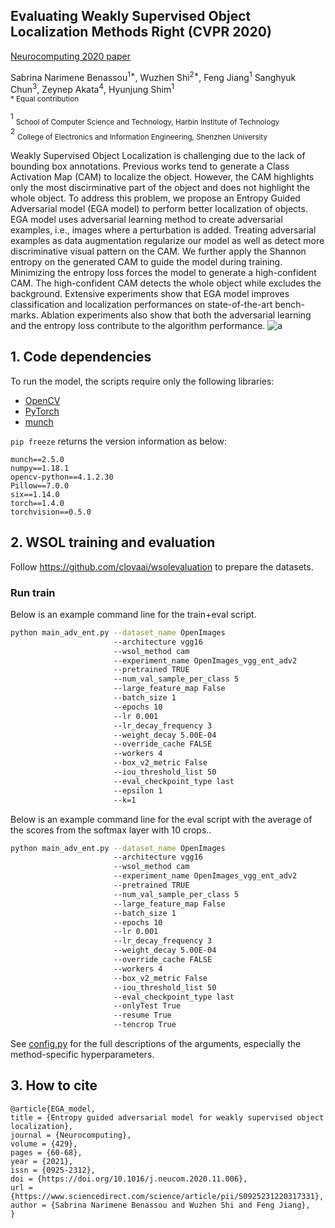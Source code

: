 ## Evaluating Weakly Supervised Object Localization Methods Right (CVPR 2020)

[Neurocomputing 2020 paper](https://www.sciencedirect.com/science/article/abs/pii/S0925231220317331) 

Sabrina Narimene Benassou<sup>1*</sup>, Wuzhen Shi<sup>2*</sup>, Feng Jiang<sup>1</sup>
Sanghyuk Chun<sup>3</sup>, Zeynep Akata<sup>4</sup>, Hyunjung Shim<sup>1</sup>  
<sub>\* Equal contribution</sub>


<sup>1</sup> <sub>School of Computer Science and Technology, Harbin Institute of Technology</sub>  
<sup>2</sup> <sub>College of Electronics and Information Engineering, Shenzhen University</sub>


Weakly Supervised Object Localization is challenging due to the lack of bounding box annotations. Previous works tend to generate a Class Activation Map
(CAM) to localize the object. However, the CAM highlights only the most discirminative part of the object and does not highlight the whole object. To
address this problem, we propose an Entropy Guided Adversarial model (EGA model) to perform better localization of objects. EGA model uses adversarial
learning method to create adversarial examples, i.e., images where a perturbation is added. Treating adversarial examples as data augmentation regularize
our model as well as detect more discriminative visual pattern on the CAM. We further apply the Shannon entropy on the generated CAM to guide the
model during training. Minimizing the entropy loss forces the model to generate a high-confident CAM. The high-confident CAM detects the whole object
while excludes the background. Extensive experiments show that EGA model improves classification and localization performances on state-of-the-art bench-
marks. Ablation experiments also show that both the adversarial learning and the entropy loss contribute to the algorithm performance.
![a](https://user-images.githubusercontent.com/46344689/128652801-312661e1-e552-49f2-b2f7-4011b4c47d9f.png)

## 1. Code dependencies

To run the model, the scripts require only the following libraries: 
* [OpenCV](https://opencv.org/)
* [PyTorch](https://pytorch.org/)
* [munch](https://github.com/Infinidat/munch)

`pip freeze` returns the version information as below:
```
munch==2.5.0
numpy==1.18.1
opencv-python==4.1.2.30
Pillow==7.0.0
six==1.14.0
torch==1.4.0
torchvision==0.5.0
```

## 2. WSOL training and evaluation

Follow https://github.com/clovaai/wsolevaluation to prepare the datasets.

### Run train

Below is an example command line for the train+eval script.
```bash
python main_adv_ent.py --dataset_name OpenImages             
                       --architecture vgg16              
                       --wsol_method cam               
                       --experiment_name OpenImages_vgg_ent_adv2               
                       --pretrained TRUE                
                       --num_val_sample_per_class 5                
                       --large_feature_map False               
                       --batch_size 1                
                       --epochs 10                
                       --lr 0.001               
                       --lr_decay_frequency 3               
                       --weight_decay 5.00E-04                
                       --override_cache FALSE                
                       --workers 4                
                       --box_v2_metric False                
                       --iou_threshold_list 50                
                       --eval_checkpoint_type last  
                       --epsilon 1   
                       --k=1  
```

Below is an example command line for the eval script with the average of the scores from the softmax layer with 10 crops..
```bash
python main_adv_ent.py --dataset_name OpenImages             
                       --architecture vgg16               
                       --wsol_method cam               
                       --experiment_name OpenImages_vgg_ent_adv2               
                       --pretrained TRUE                
                       --num_val_sample_per_class 5                
                       --large_feature_map False                
                       --batch_size 1                
                       --epochs 10                
                       --lr 0.001               
                       --lr_decay_frequency 3               
                       --weight_decay 5.00E-04                
                       --override_cache FALSE                
                       --workers 4                
                       --box_v2_metric False                
                       --iou_threshold_list 50                
                       --eval_checkpoint_type last  
                       --onlyTest True 
                       --resume True 
                       --tencrop True
```

See [config.py](config.py) for the full descriptions of the arguments, especially 
the method-specific hyperparameters.

## 3. How to cite

```
@article{EGA_model,
title = {Entropy guided adversarial model for weakly supervised object localization},
journal = {Neurocomputing},
volume = {429},
pages = {60-68},
year = {2021},
issn = {0925-2312},
doi = {https://doi.org/10.1016/j.neucom.2020.11.006},
url = {https://www.sciencedirect.com/science/article/pii/S0925231220317331},
author = {Sabrina Narimene Benassou and Wuzhen Shi and Feng Jiang},
}
```

